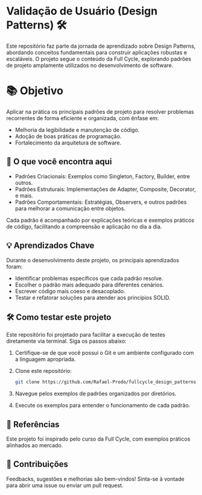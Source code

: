 # Validação de Usuário (Design Patterns) 🛠️

Este repositório faz parte da jornada de aprendizado sobre Design Patterns, abordando conceitos fundamentais para construir aplicações robustas e escaláveis. O projeto segue o conteúdo da Full Cycle, explorando padrões de projeto amplamente utilizados no desenvolvimento de software.

# 📚 Objetivo

Aplicar na prática os principais padrões de projeto para resolver problemas recorrentes de forma eficiente e organizada, com ênfase em:

- Melhoria da legibilidade e manutenção de código.
- Adoção de boas práticas de programação.
- Fortalecimento da arquitetura de software.

## 🚀 O que você encontra aqui

- Padrões Criacionais: Exemplos como Singleton, Factory, Builder, entre outros.
- Padrões Estruturais: Implementações de Adapter, Composite, Decorator, e mais.
- Padrões Comportamentais: Estratégias, Observers, e outros padrões para melhorar a comunicação entre objetos.

Cada padrão é acompanhado por explicações teóricas e exemplos práticos de código, facilitando a compreensão e aplicação no dia a dia.

## 💡 Aprendizados Chave

Durante o desenvolvimento deste projeto, os principais aprendizados foram:

- Identificar problemas específicos que cada padrão resolve.
- Escolher o padrão mais adequado para diferentes cenários.
- Escrever código mais coeso e desacoplado.
- Testar e refatorar soluções para atender aos princípios SOLID.

## 🛠️ Como testar este projeto

Este repositório foi projetado para facilitar a execução de testes diretamente via terminal. Siga os passos abaixo:

1. Certifique-se de que você possui o Git e um ambiente configurado com a linguagem apropriada.
2. Clone este repositório:

   ```bash
   git clone https://github.com/Rafael-Prodo/fullcycle_design_patterns.git

2. Navegue pelos exemplos de padrões organizados por diretórios.
3. Execute os exemplos para entender o funcionamento de cada padrão.
   
## 📖 Referências

Este projeto foi inspirado pelo curso da Full Cycle, com exemplos práticos alinhados ao mercado.

## 🌟 Contribuições

Feedbacks, sugestões e melhorias são bem-vindos! Sinta-se à vontade para abrir uma issue ou enviar um pull request.

